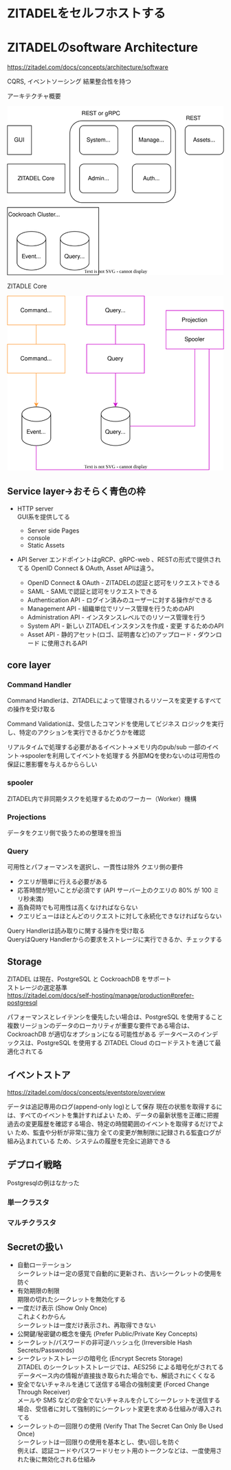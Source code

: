 # ZITADELをセルフホストする

# ZITADELのsoftware Architecture

https://zitadel.com/docs/concepts/architecture/software

CQRS, イベントソーシング
結果整合性を持つ

アーキテクチャ概要

![](./fig/arch.drawio.svg)

ZITADLE Core

![](fig/zitadel-core.drawio.svg)

## Service layer→おそらく青色の枠

- HTTP server  
    GUI系を提供してる　
    - Server side Pages
    - console
    - Static Assets

- API Server
    エンドポイントはgRCP、gRPC-web 、RESTの形式で提供されてる
    OpenID Connect & OAuth, Asset APIは違う。
    - OpenID Connect & OAuth - ZITADELの認証と認可をリクエストできる
    - SAML - SAMLで認証と認可をリクエストできる
    - Authentication API - ログイン済みのユーザーに対する操作ができる
    - Management API - 組織単位でリソース管理を行うためのAPI
    - Administration API - インスタンスレベルでのリソース管理を行う
    - System API - 新しい ZITADELインスタンスを作成・変更 するためのAPI
    - Asset API - 静的アセット(ロゴ、証明書など)のアップロード・ダウンロード に使用されるAPI

## core layer

### Command Handler
Command Handlerは、ZITADELによって管理されるリソースを変更するすべての操作を受け取る

Command Validationは、受信したコマンドを使用してビジネス ロジックを実行し、特定のアクションを実行できるかどうかを確認

リアルタイムで処理する必要があるイベント→メモリ内のpub/sub
一部のイベント→spoolerを利用してイベントを処理する
外部MQを使わないのは可用性の保証に悪影響を与えるかららしい

### spooler

ZITADEL内で非同期タスクを処理するためのワーカー（Worker）機構  

### Projections

データをクエリ側で扱うための整理を担当

### Query

可用性とパフォーマンスを選択し、一貫性は除外
クエリ側の要件
- クエリが簡単に行える必要がある
- 応答時間が短いことが必須です (API サーバー上のクエリの 80% が 100 ミリ秒未満)
- 高負荷時でも可用性は高くなければならない
- クエリビューはほとんどのリクエストに対して永続化できなければならない


Query Handlerは読み取りに関する操作を受け取る  
QueryはQuery Handlerからの要求をストレージに実行できるか、チェックする

## Storage

ZITADEL は現在、PostgreSQL と CockroachDB をサポート  
ストレージの選定基準  
https://zitadel.com/docs/self-hosting/manage/production#prefer-postgresql

パフォーマンスとレイテンシを優先したい場合は、PostgreSQL を使用すること  
複数リージョンのデータのローカリティが重要な要件である場合は、CockroachDB が適切なオプションになる可能性がある
データベースのインデックスは、PostgreSQL を使用する ZITADEL Cloud のロードテストを通じて最適化されてる

## イベントストア  
https://zitadel.com/docs/concepts/eventstore/overview

データは追記専用のログ(append-only log)として保存
現在の状態を取得するには、すべてのイベントを集計すればよい ため、データの最新状態を正確に把握  
過去の変更履歴を確認する場合、特定の時間範囲のイベントを取得するだけでよい ため、監査や分析が非常に強力
全ての変更が無制限に記録される監査ログが組み込まれている ため、システムの履歴を完全に追跡できる  



## デプロイ戦略

Postgresqlの例はなかった

### 単一クラスタ

### マルチクラスタ

## Secretの扱い

- 自動ローテーション  
シークレットは一定の感覚で自動的に更新され、古いシークレットの使用を防ぐ  
- 有効期限の制限  
期限の切れたシークレットを無効化する    
- 一度だけ表示 (Show Only Once)   
これよくわからん  
シークレットは一度だけ表示され、再取得できない  
- 公開鍵/秘密鍵の概念を優先 (Prefer Public/Private Key Concepts)  
- シークレット/パスワードの非可逆ハッシュ化 (Irreversible Hash Secrets/Passwords)  
- シークレットストレージの暗号化 (Encrypt Secrets Storage)  
ZITADEL のシークレットストレージでは、AES256 による暗号化がされてる  
データベース内の情報が直接抜き取られた場合でも、解読されにくくなる  
- 安全でないチャネルを通じて送信する場合の強制変更 (Forced Change Through Receiver)  
メールや SMS などの安全でないチャネルを介してシークレットを送信する場合、受信者に対して強制的にシークレット変更を求める仕組みが導入されてる
- シークレットの一回限りの使用 (Verify That The Secret Can Only Be Used Once)  
シークレットは一回限りの使用を基本とし、使い回しを防ぐ  
例えば、認証コードやパスワードリセット用のトークンなどは、一度使用された後に無効化される仕組み  


